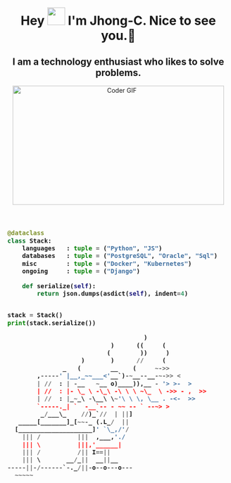 <!-- Zero width character is used to put extra blank lines before and after code -->
<h1 align="center">Hey <img src="https://raw.githubusercontent.com/ShahriarShafin/ShahriarShafin/main/Assets/hi.gif" width="40px"/> I'm Jhong-C. Nice to see you.🤗</h1>
<h2 align="center">I am a technology enthusiast who likes to solve problems.</h2>
<p align="center"><img src="https://media.giphy.com/media/11kEuHSQAXXiGQ/giphy.gif" alt="Coder GIF" width="480" height="271">
<h3>

```python
​

@dataclass
class Stack:
    languages   : tuple = ("Python", "JS")
    databases   : tuple = ("PostgreSQL", "Oracle", "Sql")
    misc        : tuple = ("Docker", "Kubernetes")
    ongoing     : tuple = ("Django")

    def serialize(self):
        return json.dumps(asdict(self), indent=4)


stack = Stack()
print(stack.serialize())

                                     )
                            )      ((     (
                           (        ))     )
                    )       )      //     (
               _   (        __    (     ~->>
        ,-----' |__,_~~___<'__`)-~__--__-~->> <
        | //  : | -__   ~__ o)____)),__ - '> >-  >
        | //  : |- \_ \ -\_\ -\ \ \ ~\_  \ ->> - ,  >>
        | //  : |_~_\ -\__\ \~'\ \ \, \__ . -<-  >>
        `-----._| `  -__`-- - ~~ -- ` --~> >
         _/___\_    //)_`//  | ||]
   _____[_______]_[~~-_ (.L_/  ||
  [____________________]' `\_,/'/
    ||| /          |||  ,___,'./
    ||| \          |||,'______|
    ||| /          /|| I==||
    ||| \       __/_||  __||__
-----||-/------`-._/||-o--o---o---
  ~~~~~
​
```
</h3>
